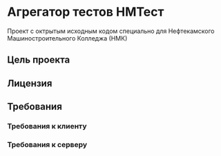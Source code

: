 # Агрегатор тестов НМТест
Проект с октрытым исходным кодом специально для Нефтекамского Машиностроительного Колледжа (НМК)
## Цель проекта

## Лицензия

## Требования
### Требования к клиенту
### Требования к серверу
